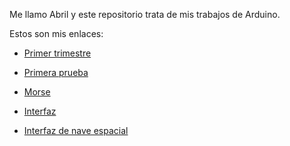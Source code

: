 Me llamo Abril y este repositorio trata de mis trabajos de Arduino.

Estos son mis enlaces:
 
- [Primer trimestre](https://github.com/jjksimp/1er-trimestre)

- [Primera prueba](https://github.com/jjksimp/arduino/blob/main/primera%20prueba.md)

- [Morse](https://github.com/jjksimp/arduino/blob/main/morse_3_abril_vitas.ino)

- [Interfaz](https://github.com/jjksimp/arduino/blob/main/interfaz.md)

- [Interfaz de nave espacial](https://github.com/jjksimp/arduino/blob/main/interfaz_de_nave_espacial2.ino)
